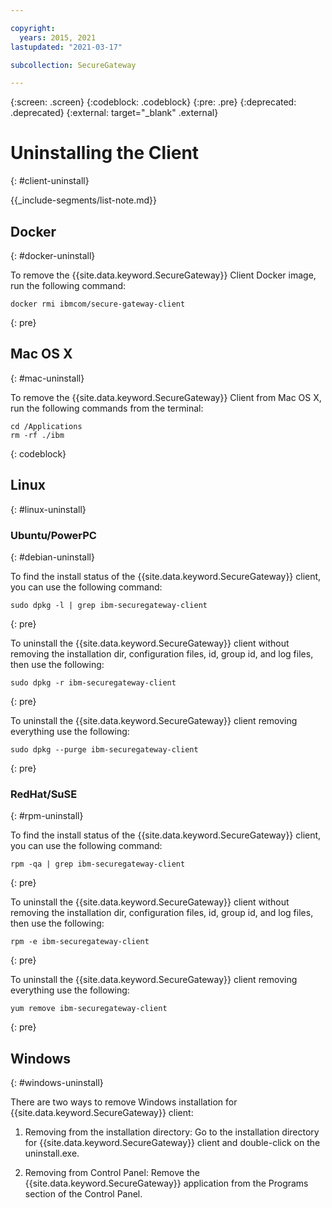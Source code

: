 ```yaml
---

copyright:
  years: 2015, 2021
lastupdated: "2021-03-17"

subcollection: SecureGateway

---
```

{:screen: .screen}
{:codeblock: .codeblock}
{:pre: .pre}
{:deprecated: .deprecated}
{:external: target="_blank" .external}

# Uninstalling the Client
{: #client-uninstall}

{{_include-segments/list-note.md}}

## Docker
{: #docker-uninstall}

To remove the {{site.data.keyword.SecureGateway}} Client Docker image, run the following command:

```
docker rmi ibmcom/secure-gateway-client
```
{: pre}

## Mac OS X
{: #mac-uninstall}

To remove the {{site.data.keyword.SecureGateway}} Client from Mac OS X, run the following commands from the terminal:

```
cd /Applications
rm -rf ./ibm
```
{: codeblock}

## Linux
{: #linux-uninstall}

### Ubuntu/PowerPC
{: #debian-uninstall}

To find the install status of the {{site.data.keyword.SecureGateway}} client, you can use the following command:

```
sudo dpkg -l | grep ibm-securegateway-client
```
{: pre}

To uninstall the {{site.data.keyword.SecureGateway}} client without removing the installation dir, configuration files, id, group id,
and log files, then use the following:

```
sudo dpkg -r ibm-securegateway-client
```
{: pre}

To uninstall the {{site.data.keyword.SecureGateway}} client removing everything use the following:

```
sudo dpkg --purge ibm-securegateway-client
```
{: pre}

### RedHat/SuSE
{: #rpm-uninstall}

To find the install status of the {{site.data.keyword.SecureGateway}} client, you can use the following command:

```
rpm -qa | grep ibm-securegateway-client
```
{: pre}

To uninstall the {{site.data.keyword.SecureGateway}} client without removing the installation dir, configuration files, id, group id,
and log files, then use the following:

```
rpm -e ibm-securegateway-client
```
{: pre}

To uninstall the {{site.data.keyword.SecureGateway}} client removing everything use the following:

```
yum remove ibm-securegateway-client
```
{: pre}

## Windows
{: #windows-uninstall}

There are two ways to remove Windows installation for {{site.data.keyword.SecureGateway}} client:

1. Removing from the installation directory: Go to the installation directory for {{site.data.keyword.SecureGateway}} client and double-click on the uninstall.exe.

2. Removing from Control Panel: Remove the {{site.data.keyword.SecureGateway}} application from the Programs section of the Control Panel.
